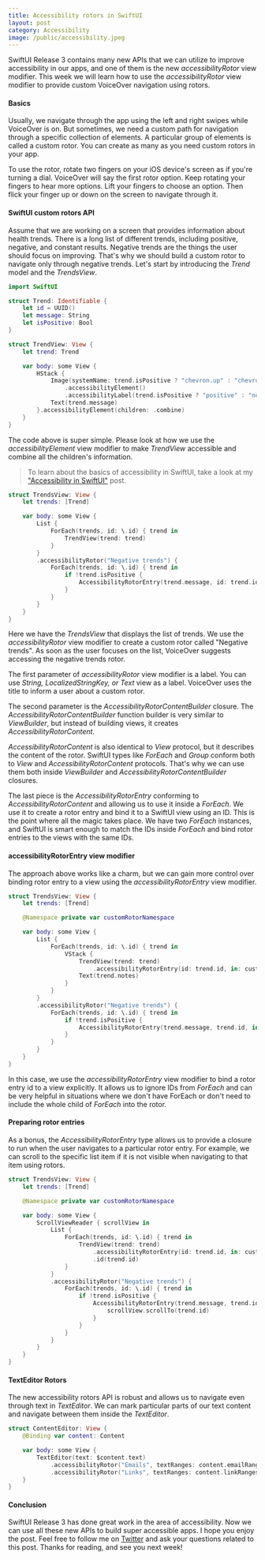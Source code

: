 ```yaml
---
title: Accessibility rotors in SwiftUI
layout: post
category: Accessibility
image: /public/accessibility.jpeg
---
```


SwiftUI Release 3 contains many new APIs that we can utilize to improve accessibility in our apps, and one of them is the new *accessibilityRotor* view modifier. This week we will learn how to use the *accessibilityRotor* view modifier to provide custom VoiceOver navigation using rotors.

#### Basics
Usually, we navigate through the app using the left and right swipes while VoiceOver is on. But sometimes, we need a custom path for navigation through a specific collection of elements. A particular group of elements is called a custom rotor. You can create as many as you need custom rotors in your app.

To use the rotor, rotate two fingers on your iOS device's screen as if you're turning a dial. VoiceOver will say the first rotor option. Keep rotating your fingers to hear more options. Lift your fingers to choose an option. Then flick your finger up or down on the screen to navigate through it.

#### SwiftUI custom rotors API
Assume that we are working on a screen that provides information about health trends. There is a long list of different trends, including positive, negative, and constant results. Negative trends are the things the user should focus on improving. That's why we should build a custom rotor to navigate only through negative trends. Let's start by introducing the *Trend* model and the *TrendsView*.

```swift
import SwiftUI

struct Trend: Identifiable {
    let id = UUID()
    let message: String
    let isPositive: Bool
}

struct TrendView: View {
    let trend: Trend

    var body: some View {
        HStack {
            Image(systemName: trend.isPositive ? "chevron.up" : "chevron.down")
                .accessibilityElement()
                .accessibilityLabel(trend.isPositive ? "positive" : "negative")
            Text(trend.message)
        }.accessibilityElement(children: .combine)
    }
}
```

The code above is super simple. Please look at how we use the *accessibilityElement* view modifier to make *TrendView* accessible and combine all the children's information. 

> To learn about the basics of accessibility in SwiftUI, take a look at my ["Accessibility in SwiftUI"](/2019/09/10/accessibility-in-swiftui/) post.

```swift
struct TrendsView: View {
    let trends: [Trend]

    var body: some View {
        List {
            ForEach(trends, id: \.id) { trend in
                TrendView(trend: trend)
            }
        }
        .accessibilityRotor("Negative trends") {
            ForEach(trends, id: \.id) { trend in
                if !trend.isPositive {
                    AccessibilityRotorEntry(trend.message, id: trend.id)
                }
            }
        }
    }
}
```

Here we have the *TrendsView* that displays the list of trends. We use the *accessibilityRotor* view modifier to create a custom rotor called "Negative trends". As soon as the user focuses on the list, VoiceOver suggests accessing the negative trends rotor.

The first parameter of *accessibilityRotor* view modifier is a label. You can use *String, LocalizedStringKey, or Text* view as a label. VoiceOver uses the title to inform a user about a custom rotor.

The second parameter is the *AccessibilityRotorContentBuilder* closure. The *AccessibilityRotorContentBuilder* function builder is very similar to *ViewBuilder*, but instead of building views, it creates *AccessibilityRotorContent*.

 *AccessibilityRotorContent* is also identical to *View* protocol, but it describes the content of the rotor. SwiftUI types like *ForEach* and *Group* conform both to *View* and *AccessibilityRotorContent* protocols. That's why we can use them both inside *ViewBuilder* and *AccessibilityRotorContentBuilder* closures.

The last piece is the *AccessibilityRotorEntry* conforming to *AccessibilityRotorContent* and allowing us to use it inside a *ForEach*. We use it to create a rotor entry and bind it to a SwiftUI view using an ID. This is the point where all the magic takes place. We have two *ForEach* instances, and SwiftUI is smart enough to match the IDs inside *ForEach* and bind rotor entries to the views with the same IDs.

#### accessibilityRotorEntry view modifier
The approach above works like a charm, but we can gain more control over binding rotor entry to a view using the *accessibilityRotorEntry* view modifier.

```swift
struct TrendsView: View {
    let trends: [Trend]

    @Namespace private var customRotorNamespace

    var body: some View {
        List {
            ForEach(trends, id: \.id) { trend in
                VStack {
                    TrendView(trend: trend)
                        .accessibilityRotorEntry(id: trend.id, in: customRotorNamespace)
                    Text(trend.notes)
                }
            }
        }
        .accessibilityRotor("Negative trends") {
            ForEach(trends, id: \.id) { trend in
                if !trend.isPositive {
                    AccessibilityRotorEntry(trend.message, trend.id, in: customRotorNamespace) 
                }
            }
        }
    }
}
```

In this case, we use the *accessibilityRotorEntry* view modifier to bind a rotor entry id to a view explicitly. It allows us to ignore IDs from *ForEach* and can be very helpful in situations where we don't have ForEach or don't need to include the whole child of *ForEach* into the rotor.

#### Preparing rotor entries
As a bonus, the *AccessibilityRotorEntry* type allows us to provide a closure to run when the user navigates to a particular rotor entry. For example, we can scroll to the specific list item if it is not visible when navigating to that item using rotors.

```swift
struct TrendsView: View {
    let trends: [Trend]

    @Namespace private var customRotorNamespace

    var body: some View {
        ScrollViewReader { scrollView in
            List {
                ForEach(trends, id: \.id) { trend in
                    TrendView(trend: trend)
                        .accessibilityRotorEntry(id: trend.id, in: customRotorNamespace)
                        .id(trend.id)
                }
            }
            .accessibilityRotor("Negative trends") {
                ForEach(trends, id: \.id) { trend in
                    if !trend.isPositive {
                        AccessibilityRotorEntry(trend.message, trend.id, in: customRotorNamespace) {
                            scrollView.scrollTo(trend.id)
                        }
                    }
                }
            }
        }
    }
}
```

#### TextEditor Rotors
The new accessibility rotors API is robust and allows us to navigate even through text in *TextEditor*. We can mark particular parts of our text content and navigate between them inside the *TextEditor*.

```swift
struct ContentEditor: View {
    @Binding var content: Content

    var body: some View {
        TextEditor(text: $content.text)
            .accessibilityRotor("Emails", textRanges: content.emailRanges)
            .accessibilityRotor("Links", textRanges: content.linkRanges)
    }
}
```

#### Conclusion
SwiftUI Release 3 has done great work in the area of accessibility. Now we can use all these new APIs to build super accessible apps. I hope you enjoy the post. Feel free to follow me on [Twitter](https://twitter.com/mecid) and ask your questions related to this post. Thanks for reading, and see you next week!
